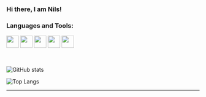 ### Hi there, I am Nils!

### Languages and Tools:
<code><img height="32" width="32" src="https://unpkg.com/simple-icons@v5/icons/python.svg" /></code>
<code><img height="32" width="32" src="https://unpkg.com/simple-icons@v5/icons/gnubash.svg" /></code>
<code><img height="32" width="32" src="https://unpkg.com/simple-icons@v5/icons/powershell.svg" /></code>
<code><img height="32" width="32" src="https://unpkg.com/simple-icons@v5/icons/git.svg" /></code>
[<code><img height="32" width="32" src="https://unpkg.com/simple-icons@v5/icons/github.svg" /></code>][my_github]

<br/>

![GitHub stats](https://github-readme-stats.vercel.app/api?username=nils-nm&show_icons=true&theme=tokyonight)

![Top Langs](https://github-readme-stats.vercel.app/api/top-langs/?username=nils-nm&layout=compact&theme=tokyonight)

***

[my_github]: https://github.com/nils-nm

<!--
**nils-nm/nils-nm** is a ✨ _special_ ✨ repository because its `README.md` (this file) appears on your GitHub profile.

Here are some ideas to get you started:

- 🔭 I’m currently working on ...
- 🌱 I’m currently learning ...
- 👯 I’m looking to collaborate on ...
- 🤔 I’m looking for help with ...
- 💬 Ask me about ...
- 📫 How to reach me: ...
- 😄 Pronouns: ...
- ⚡ Fun fact: ...
-->
